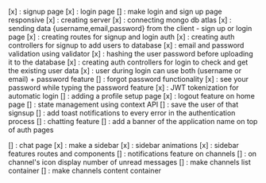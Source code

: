 [x] : signup page
[x] : login page
[] : make login and sign up page responsive
[x] : creating server
[x] : connecting mongo db atlas
[x] : sending data {username,email,password} from the client - sign up or login page
[x] : creating routes for signup and login auth
[x] : creating auth controllers for signup to add users to database
[x] : email and password validation using validator
[x] : hashing the user password before uploading it to the database
[x] : creating auth controllers for login to check and get the existing user data
[x] : user during login can use both (username or email) + password feature
[] : forgot password functionality
[x] : see your password while typing the password feature
[x] : JWT tokenization for automatic login
[] : adding a profile setup page
[x] : logout feature on home page
[] : state management using context API
[] : save the user of that signsup 
[] : add toast notifications to every error in the authentication process
[] : chatting feature
[] : add a banner of the application name on top of auth pages

[] : chat page
[x] : make a sidebar
[x] : sidebar animations
[x] : sidebar features routes and components
[] : notifications feature on channels
[] : on channel's icon display number of unread messages
[] : make channels list container
[] : make channels content container